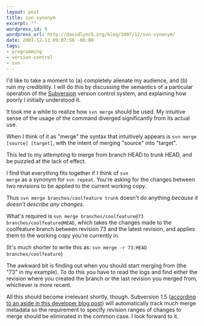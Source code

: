 ```yaml
--- 
layout: post
title: svn synonym
excerpt: ""
wordpress_id: 9
wordpress_url: http://davidlynch.org/blog/2007/12/svn-synonym/
date: 2007-12-11 09:07:50 -06:00
tags: 
- programming
- version-control
- svn
---
```

I'd like to take a moment to (a) completely alienate my audience, and (b) ruin my credibility.  I will do this by discussing the semantics of a particular operation of the <a href="http://subversion.tigris.org/">Subversion</a> version control system, and explaining how poorly I initially understood it.

It took me a while to realize how <code>svn merge</code> should be used.  My intuitive sense of the usage of the command diverged significantly from its actual use.

When I think of it as "merge" the syntax that intuitively appears is <code>svn merge [source] [target]</code>, with the intent of merging "source" into "target".

This led to my attempting to merge from branch HEAD to trunk HEAD, and be puzzled at the lack of effect.

I find that everything fits together if I think of <code>svn merge</code> as a synonym for <code>svn repeat</code>.  You're asking for the changes between two revisions to be applied to the current working copy.

Thus <code>svn merge branches/coolfeature trunk</code> doesn't do anything <em>because it doesn't describe any changes</em>.

What's required is <code>svn merge branches/coolfeature@73 branches/coolfeature@HEAD</code>, which takes the changes made to the coolfeature branch between revision 73 and the latest revision, and applies them to the working copy you're currently in.

(It's much shorter to write this as: <code>svn merge -r 73:HEAD branches/coolfeature</code>)

The awkward bit is finding out when you should start merging from (the "73" in my example).  To do this you have to read the logs and find either the revision where you created the branch or the last revision you merged from, whichever is more recent.

All this should become irrelevant shortly, though.  Subversion 1.5 (<a href="http://blog.red-bean.com/sussman/?p=79">according to an aside in this developer blog post</a>) will automatically track much merge metadata so the requirement to specify revision ranges of changes to merge should be eliminated in the common case.  I look forward to it.
